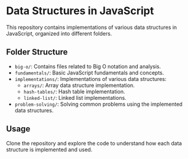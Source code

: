 # Data Structures in JavaScript

This repository contains implementations of various data structures in JavaScript, organized into different folders.

## Folder Structure

- `big-o/`: Contains files related to Big O notation and analysis.
- `fundamentals/`: Basic JavaScript fundamentals and concepts.
- `implementations/`: Implementations of various data structures:
  - `arrays/`: Array data structure implementation.
  - `hash-tables/`: Hash table implementation.
  - `linked-list/`: Linked list implementations.
- `problem-solving/`: Solving common problems using the implemented data structures.

## Usage

Clone the repository and explore the code to understand how each data structure is implemented and used.
